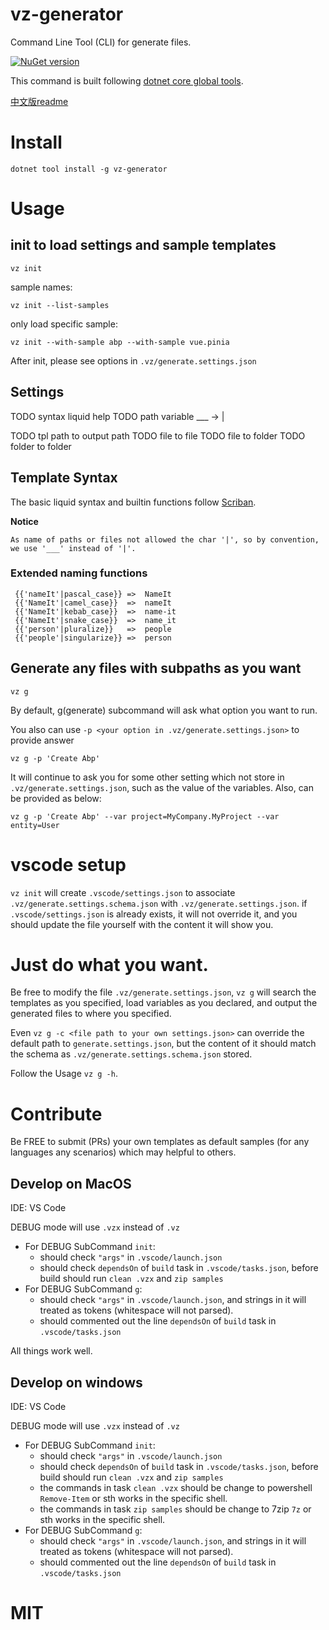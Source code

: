 # vz-generator

Command Line Tool (CLI) for generate files.  

[![NuGet version](https://badge.fury.io/nu/vz-generator.svg)](https://badge.fury.io/nu/vz-generator)

This command is built following [dotnet core global tools](https://docs.microsoft.com/zh-cn/dotnet/core/tools/global-tools).  

[中文版readme](README_zh.md)

# Install

    dotnet tool install -g vz-generator

# Usage

## init to load settings and sample templates

    vz init 

sample names:

    vz init --list-samples

only load specific sample:

    vz init --with-sample abp --with-sample vue.pinia

After init, please see options in `.vz/generate.settings.json`

## Settings

TODO syntax liquid help
TODO path variable ___ -> |

TODO tpl path to output path
TODO file to file
TODO file to folder
TODO folder to folder

## Template Syntax

The basic liquid syntax and builtin functions follow [Scriban](https://github.com/scriban/scriban/blob/master/doc/builtins.md#string-functions).

**Notice**

    As name of paths or files not allowed the char '|', so by convention, we use '___' instead of '|'.

### Extended naming functions

``` liquid
 {{'nameIt'|pascal_case}} =>  NameIt 
 {{'NameIt'|camel_case}}  =>  nameIt 
 {{'NameIt'|kebab_case}}  =>  name-it 
 {{'NameIt'|snake_case}}  =>  name_it 
 {{'person'|pluralize}}   =>  people 
 {{'people'|singularize}} =>  person 
```

## Generate any files with subpaths as you want

    vz g

By default, g(generate) subcommand will ask what option you want to run.

You also can use `-p <your option in .vz/generate.settings.json>` to provide answer 

    vz g -p 'Create Abp'

It will continue to ask you for some other setting which not store in `.vz/generate.settings.json`, such as the value of the variables. Also, can be provided as below:

    vz g -p 'Create Abp' --var project=MyCompany.MyProject --var entity=User

# vscode setup

`vz init` will create `.vscode/settings.json` to associate `.vz/generate.settings.schema.json` with `.vz/generate.settings.json`. if `.vscode/settings.json` is already exists, it will not override it, and you should update the file yourself with the content it will show you.

# Just do what you want.

Be free to modify the file `.vz/generate.settings.json`, `vz g` will search the templates as you specified, load variables as you declared, and output the generated files to where you specified.

Even `vz g -c <file path to your own settings.json>` can override the default path to `generate.settings.json`, but the content of it should match the schema as `.vz/generate.settings.schema.json` stored.

Follow the Usage `vz g -h`.

# Contribute

Be FREE to submit (PRs) your own templates as default samples (for any languages any scenarios) which may helpful to others.

## Develop on MacOS

IDE: VS Code

DEBUG mode will use `.vzx` instead of `.vz`

- For DEBUG SubCommand `init`:
  - should check `"args"` in `.vscode/launch.json`
  - should check `dependsOn` of `build` task in `.vscode/tasks.json`, before build should run `clean .vzx` and `zip samples`
- For DEBUG SubCommand `g`:
  - should check `"args"` in `.vscode/launch.json`, and strings in it will treated as tokens (whitespace will not parsed).
  - should commented out the line `dependsOn` of `build` task in `.vscode/tasks.json`

All things work well.

## Develop on windows

IDE: VS Code

DEBUG mode will use `.vzx` instead of `.vz`

- For DEBUG SubCommand `init`:
  - should check `"args"` in `.vscode/launch.json`
  - should check `dependsOn` of `build` task in `.vscode/tasks.json`, before build should run `clean .vzx` and `zip samples`
  - the commands in task `clean .vzx` should be change to powershell `Remove-Item` or sth works in the specific shell.
  - the commands in task `zip samples` should be change to 7zip `7z` or sth works in the specific shell.
- For DEBUG SubCommand `g`:
  - should check `"args"` in `.vscode/launch.json`, and strings in it will treated as tokens (whitespace will not parsed).
  - should commented out the line `dependsOn` of `build` task in `.vscode/tasks.json`

# MIT

